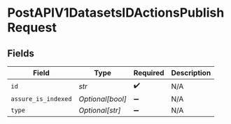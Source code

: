 # PostAPIV1DatasetsIDActionsPublishRequest


## Fields

| Field               | Type                | Required            | Description         |
| ------------------- | ------------------- | ------------------- | ------------------- |
| `id`                | *str*               | :heavy_check_mark:  | N/A                 |
| `assure_is_indexed` | *Optional[bool]*    | :heavy_minus_sign:  | N/A                 |
| `type`              | *Optional[str]*     | :heavy_minus_sign:  | N/A                 |
